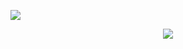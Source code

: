 ![](https://hit.yhype.me/github/profile?user_id=20926603)

<p align="center">
  <a href="https://mier.info">
    <img src="https://raw.githubusercontent.com/miermontoto/miermontoto/main/assets/media/daft.gif"/>
